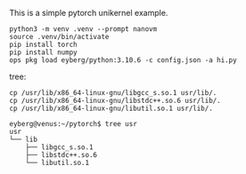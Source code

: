 This is a simple pytorch unikernel example.

```
python3 -m venv .venv --prompt nanovm
source .venv/bin/activate
pip install torch
pip install numpy
ops pkg load eyberg/python:3.10.6 -c config.json -a hi.py
```

tree:

```
cp /usr/lib/x86_64-linux-gnu/libgcc_s.so.1 usr/lib/.
cp /usr/lib/x86_64-linux-gnu/libstdc++.so.6 usr/lib/.
cp /usr/lib/x86_64-linux-gnu/libutil.so.1 usr/lib/.
```

```
eyberg@venus:~/pytorch$ tree usr
usr
└── lib
    ├── libgcc_s.so.1
    ├── libstdc++.so.6
    └── libutil.so.1
```
